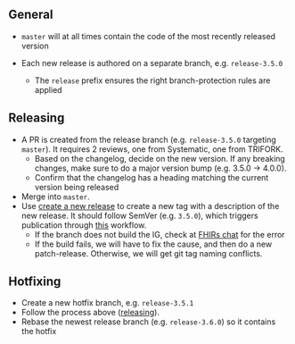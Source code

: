 ## General
- `master` will at all times contain the code of the most recently released version

- Each new release is authored on a separate branch, e.g. `release-3.5.0`
	- The `release` prefix ensures the right branch-protection rules are applied

## Releasing
- A PR is created from the release branch (e.g. `release-3.5.0` targeting `master`). It requires 2 reviews, one from Systematic, one from TRIFORK.
  - Based on the changelog, decide on the new version. If any breaking changes, make sure to do a major version bump (e.g. 3.5.0 -> 4.0.0).
  - Confirm that the changelog has a heading matching the current version being released
- Merge into `master`.
- Use [create a new release](https://github.com/fut-infrastructure/implementation-guide/releases/new) to create a new tag with a description of the new release. It should follow SemVer (e.g. `3.5.0`), which triggers publication through [this](./.github/workflows/publish.yaml) workflow.
  - If the branch does not build the IG, check at [FHIRs chat](https://chat.fhir.org/#narrow/channel/179297-committers.2Fnotification/topic/ig-build/with/515282620) for the error
  - If the build fails, we will have to fix the cause, and then do a new patch-release. Otherwise, we will get git tag naming conflicts.

## Hotfixing
- Create a new hotfix branch, e.g. `release-3.5.1`
- Follow the process above ([releasing](#releasing)).
- Rebase the newest release branch (e.g. `release-3.6.0`) so it contains the hotfix
